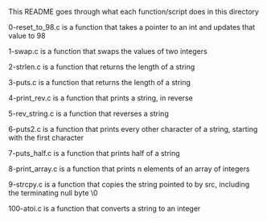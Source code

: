 This README goes through what each function/script does in this directory

0-reset_to_98.c is a function that takes a pointer to an int and updates that value to 98

1-swap.c is a function that swaps the values of two integers

2-strlen.c is a function that returns the length of a string

3-puts.c is a function that returns the length of a string

4-print_rev.c is a function that prints a string, in reverse

5-rev_string.c is a function that reverses a string

6-puts2.c is a function that prints every other character of a string, starting with the first character

7-puts_half.c is a function that prints half of a string

8-print_array.c is a function that prints n elements of an array of integers

9-strcpy.c is a function that copies the string pointed to by src, including the terminating null byte \0

100-atoi.c is a function that converts a string to an integer